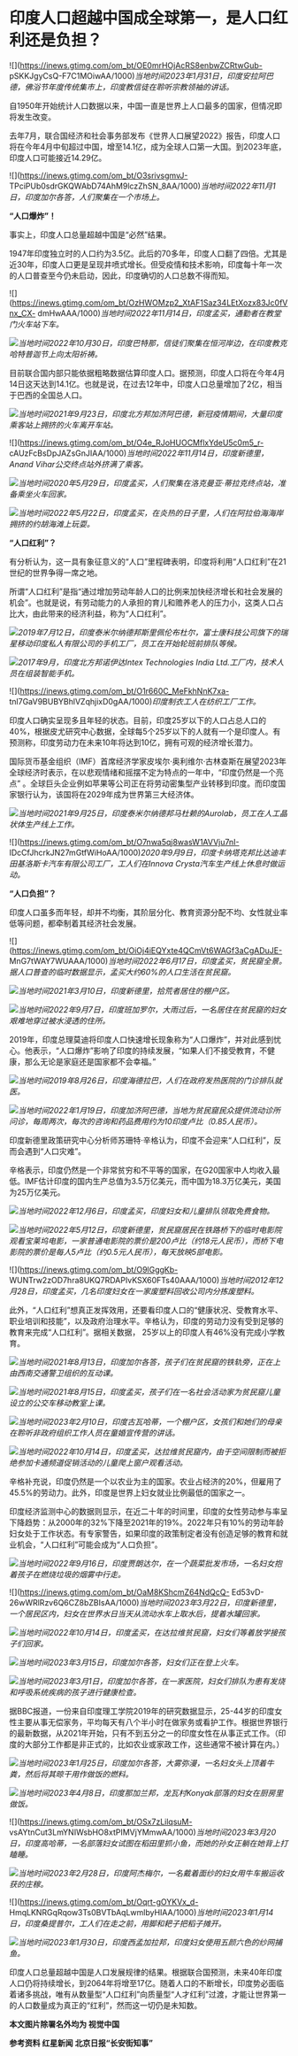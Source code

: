 # 印度人口超越中国成全球第一，是人口红利还是负担？

![](https://inews.gtimg.com/om_bt/OE0mrHOjAcRS8enbwZCRtwGub-
pSKKJgyCsQ-F7C1MOiwAA/1000)_当地时间2023年1月31日，印度安拉阿巴德，佛浴节年度传统集市上，印度教信徒在聆听宗教领袖的讲话。_

自1950年开始统计人口数据以来，中国一直是世界上人口最多的国家，但情况即将发生改变。

去年7月，联合国经济和社会事务部发布《世界人口展望2022》报告，印度人口将在今年4月中旬超过中国，增至14.1亿，成为全球人口第一大国。到2023年底，印度人口可能接近14.29亿。

![](https://inews.gtimg.com/om_bt/O3srivsgmvJ-
TPciPUb0sdrGKQWAbD74AhM9lczZhSN_8AA/1000)_当地时间2022年11月1日，印度加尔各答，人们聚集在一个市场上。_

**“人口爆炸”！**

事实上，印度人口总量超越中国是“必然”结果。

1947年印度独立时的人口约为3.5亿。此后的70多年，印度人口翻了四倍。尤其是近30年，印度人口更是呈现井喷式增长。但受疫情和技术影响，印度每十年一次的人口普查至今仍未启动，因此，印度确切的人口总数不得而知。

![](https://inews.gtimg.com/om_bt/OzHWOMzp2_XtAF1Saz34LEtXozx83Jc0fVnx_CX-
dmHwAAA/1000)_当地时间2022年11月14日，印度孟买，通勤者在教堂门火车站下车。_

![](https://inews.gtimg.com/om_bt/OvnNARbNDHzVkmXWTNeDF69JYdUswa8WJiCmX04PlXlXwAA/1000)_当地时间2022年10月30日，印度巴特那，信徒们聚集在恒河岸边，在印度教克哈特普迦节上向太阳祈祷。_

目前联合国内部只能依据粗略数据估算印度人口。据预测，印度人口将在今年4月14日这天达到14.1亿。也就是说，在过去12年中，印度人口总量增加了2亿，相当于巴西的全国总人口。

![](https://inews.gtimg.com/om_bt/O4kdIEm7p7RyqGq_yCxVRjGfpzKaOG9uELVkf2nRhO-6gAA/1000)_当地时间2021年9月23日，印度北方邦加济阿巴德，新冠疫情期间，大量印度乘客站上拥挤的火车离开车站。_

![](https://inews.gtimg.com/om_bt/O4e_RJoHUOCMflxYdeU5c0m5_r-
cAUzFcBsDpJAZsGnJIAA/1000)_当地时间2022年11月14日，印度新德里，Anand Vihar公交终点站外挤满了乘客。_

![](https://inews.gtimg.com/om_bt/OwrhO9MguehCnJAGxHTIaftm9bObrtBugFEYajUn2_4FEAA/1000)_当地时间2020年5月29日，印度孟买，人们聚集在洛克曼亚·蒂拉克终点站，准备乘坐火车回家。_

![](https://inews.gtimg.com/om_bt/Om9du3-MjtG8hxPALP5kn3dzZbjFAcIjaXcOoR_kLdFIIAA/1000)_当地时间2022年5月22日，印度孟买，在炎热的日子里，人们在阿拉伯海海岸拥挤的约胡海滩上玩耍。_

**“人口红利”？**

有分析认为，这一具有象征意义的“人口”里程碑表明，印度将利用“人口红利”在21世纪的世界争得一席之地。

所谓“人口红利”是指“通过增加劳动年龄人口的比例来加快经济增长和社会发展的机会”。也就是说，有劳动能力的人承担的育儿和赡养老人的压力小，这类人口占比大，由此带来的经济利益，称为“人口红利”。

![](https://inews.gtimg.com/om_bt/OtrMTQmgQBmQups0DvYT8iHjMGtAXKbncFNju7FXvJA5AAA/1000)_2019年7月12日，印度泰米尔纳德邦斯里佩伦布杜尔，富士康科技公司旗下的瑞星移动印度私人有限公司的手机工厂，员工在开始轮班前排队等候。_

![](https://inews.gtimg.com/om_bt/O-xzDujz3PopknS3wVB8DmotBN9PSflr5T3QsAfPgkfKIAA/1000)_2017年9月，印度北方邦诺伊达Intex
Technologies India Ltd.工厂内，技术人员在组装智能手机。_

![](https://inews.gtimg.com/om_bt/O1r660C_MeFkhNnK7xa-
tnl7GaV9BUBYBhlVZqhjixD0gAA/1000)_印度制衣工人在纺织工厂工作。_

印度人口确实呈现多且年轻的状态。目前，印度25岁以下的人口占总人口的40%，根据皮尤研究中心数据，全球每5个25岁以下的人就有一个是印度人。有预测称，印度劳动力在未来10年将达到10亿，拥有可观的经济增长潜力。

国际货币基金组织（IMF）首席经济学家皮埃尔·奥利维尔·古林查斯在展望2023年全球经济时表示，在以悲观情绪和摇摆不定为特点的一年中，“印度仍然是一个亮点”
。全球巨头企业例如苹果等公司正在将劳动密集型产业转移到印度。而印度国家银行认为，该国将在2029年成为世界第三大经济体。

![](https://inews.gtimg.com/om_bt/OGkDRszn0NHJbCosHwfSJu82jYvCJC-7Cek7_5ETMg7uwAA/1000)_当地时间2021年9月25日，印度泰米尔纳德邦马杜赖的Aurolab，员工在人工晶状体生产线上工作。_

![](https://inews.gtimg.com/om_bt/O7nwa5qj8wasW1AVVju7nI-
IDcCfJhcrkJN27mGtfWiHoAA/1000)_2020年9月9日，印度卡纳塔克邦比达迪丰田基洛斯卡汽车有限公司工厂，工人们在Innova
Crysta汽车生产线上休息时做运动。_

**“人口负担”？**

印度人口虽多而年轻，却并不均衡，其阶层分化、教育资源分配不均、女性就业率低等问题，都牵制着其经济社会发展。

![](https://inews.gtimg.com/om_bt/OiOj4iEQYxte4QCmVt6WAGf3aCgADuJE-
MnG7tWAY7WUAAA/1000)_当地时间2022年6月17日，印度孟买，贫民窟全景。据人口普查的临时数据显示，孟买大约60%的人口生活在贫民窟。_

![](https://inews.gtimg.com/om_bt/OWBxWOhMbTwpdFvoaaWLKqSdifkF4DvzVD0B5yabvIQSkAA/1000)_当地时间2021年3月10日，印度新德里，拾荒者居住的棚户区。_

![](https://inews.gtimg.com/om_bt/O_fczMgitI3WMjg-9eivSL-9IUtVGyCwKufpX023jHFaoAA/1000)_当地时间2022年9月7日，印度班加罗尔，大雨过后，一名居住在贫民窟的妇女艰难地穿过被水浸透的住所。_

2019年，印度总理莫迪将印度人口快速增长现象称为“人口爆炸”，并对此感到忧心。他表示，“人口爆炸”影响了印度的持续发展，“如果人们不接受教育，不健康，那么无论是家庭还是国家都不会幸福。”

![](https://inews.gtimg.com/om_bt/OJFgSSjAdtI0U7vQB4WBjzdw_UirfbberZ9B5Uz8o46XcAA/1000)_当地时间2019年8月26日，印度海德拉巴，人们在政府发热医院的门诊排队就医。_

![](https://inews.gtimg.com/om_bt/O6hww43KLYBg70DfPilF06HcBSFL4srsWHjD1G7ngRHuoAA/1000)_当地时间2022年1月19日，印度加济阿巴德，当地为贫民窟民众提供流动诊所问诊，每周两次，每次的咨询和药品费用约为10印度卢比（0.85人民币）。_

印度新德里政策研究中心分析师苏珊特·辛格认为，印度不会迎来“人口红利”，反而会遇到“人口灾难”。

辛格表示，印度仍然是一个非常贫穷和不平等的国家，在G20国家中人均收入最低。IMF估计印度的国内生产总值为3.5万亿美元，而中国为18.3万亿美元，美国为25万亿美元。

![](https://inews.gtimg.com/om_bt/O2X00wQ6pjPtEVZE9MBOuzebvPoElPaTZ9ZnrpfFPXv7EAA/1000)_当地时间2022年12月6日，印度孟买，印度妇女和儿童排队领取免费食物。_

![](https://inews.gtimg.com/om_bt/OQnHf98Za8CLUprKdt2iUsm8Ie3JIdhPkNB_e6MHGMhdoAA/1000)_当地时间2022年5月12日，印度新德里，贫民窟居民在铁路桥下的临时电影院观看宝莱坞电影，一家普通电影院的票价是200卢比（约18元人民币），而桥下电影院的票价是每人5卢比（约0.5元人民币），每天放映5部电影。_

![](https://inews.gtimg.com/om_bt/O9lGggKb-
WUNTrw2zOD7hra8UKQ7RDAPIvKSX60FTs40AAA/1000)_当地时间2012年12月28日，印度孟买，几名印度妇女在一家废塑料回收公司内分拣废塑料。_

此外，“人口红利”想真正发挥效用，还要看印度人口的“健康状况、受教育水平、职业培训和技能”，以及政府治理水平。辛格认为，印度的劳动力没有受到足够的教育来完成“人口红利”。据相关数据，
25岁以上的印度人有46%没有完成小学教育。

![](https://inews.gtimg.com/om_bt/OCBBr1MSoYKABEgSmrlYhxnEpcjI17hfz4kTKaevIUT3IAA/1000)_当地时间2021年8月13日，印度加尔各答，孩子们在贫民窟的铁轨旁，正在上由西南交通警卫组织的互动课。_

![](https://inews.gtimg.com/om_bt/OvXWNIzxrHtuj8x6tut901h52SFprhwNyVgHpvnnPb5BgAA/1000)_当地时间2021年8月15日，印度孟买，孩子们在一名社会活动家为贫民窟儿童设立的公交车移动教室上课。_

![](https://inews.gtimg.com/om_bt/OEGAn4-tIghAijMME58WnPc4cmC7y_nM7F3JSl8wJc8QUAA/1000)_当地时间2023年2月10日，印度古瓦哈蒂，一个棚户区，女孩们和她们的母亲在聆听非政府组织工作人员在童婚宣传营的讲话。_

![](https://inews.gtimg.com/om_bt/OiHczpDq3Av4B6E-yjXOFtymVqYhBtxRTpbWZ72lGRGMMAA/1000)_当地时间2022年10月14日，印度孟买，达拉维贫民窟内，由于空间限制而被拒绝参加卡通频道促销活动的儿童爬上窗户观看活动。_

辛格补充说，印度仍然是一个以农业为主的国家。农业占经济的20%，但雇用了45.5%的劳动力。此外，印度是世界上妇女就业比例最低的国家之一。

印度经济监测中心的数据则显示，在近二十年的时间里，印度的女性劳动参与率呈下降趋势：从2000年的32%下降至2021年的19%。2022年只有10%的劳动年龄妇女处于工作状态。有专家警告，如果印度的政策制定者没有创造足够的教育和就业机会，“人口红利”可能会成为“人口负担”。

![](https://inews.gtimg.com/om_bt/OEgalT54KOpbtzu1rbnkZJQs4kzh4UQSiInKPyJe0rhIQAA/1000)_当地时间2022年9月16日，印度贾朗达尔，在一个蔬菜批发市场，一名妇女抱着孩子在燃烧垃圾的烟雾中行走。_

![](https://inews.gtimg.com/om_bt/OaM8KShcmZ64NdQcQ-
Ed53vD-26wWRlRzv6Q6CZ8bZBIsAA/1000)_当地时间2023年3月22日，印度新德里，一个居民区内，妇女在世界水日当天从流动水车上取水后，提着水罐回家。_

![](https://inews.gtimg.com/om_bt/Ownwmj2FJ8d4L95OupKfLBGplKy6nJJGQFhVs0A7H01dwAA/1000)_当地时间2022年10月14日，印度孟买，在达拉维贫民窟，妇女们等着放学接孩子们回家。_

![](https://inews.gtimg.com/om_bt/O8R8Qu9BX6wF0cVtDQ6F3qSyxY9EyGXWXmNd7f59lU7ekAA/1000)_当地时间2023年3月15日，印度加尔各答，妇女们正在登上火车。_

![](https://inews.gtimg.com/om_bt/O2I-1zL2q5LzmNCnSXrKS0HCFdUk8ynbtAcyBMR2XiWuoAA/1000)_当地时间2023年3月1日，印度加尔各答，在一家医院，妇女们排队为患有发烧和呼吸系统疾病的孩子进行健康检查。_

据BBC报道，一份来自印度理工学院2019年的研究数据显示，25-44岁的印度女性主要从事无偿家务，平均每天有八个半小时在做家务或看护工作。根据世界银行的最新数据，从2021年开始，只有不到五分之一的印度女性在从事正式工作。（印度的大部分工作都是非正式的，比如农业或家政工作，这些通常不被计算在内。）

![](https://inews.gtimg.com/om_bt/OLGprLGnqvuKBJ14qeJkCjKNtUSttpVSdRVSpT0z0EWJEAA/1000)_当地时间2023年1月25日，印度加尔各答，大雾弥漫，一名妇女头上顶着牛粪，然后将其晾干用作做饭的燃料。_

![](https://inews.gtimg.com/om_bt/ONhjpTC_KYRY_UB0H9zypPtxqqZVTHMmUdMTsx78orceQAA/1000)_当地时间2023年4月8日，印度那加兰邦，龙瓦村Konyak部落的妇女在厨房里做饭。_

![](https://inews.gtimg.com/om_bt/OSx7zLilqsuM-
vsAYtnCut3LmYNIWsbHO8xtPIMVjYMmwAA/1000)_当地时间2023年3月20日，印度高哈蒂，一名部落妇女试图在稻田里抓小鱼，而她的孙女正躺在她背上打瞌睡。_

![](https://inews.gtimg.com/om_bt/OLgVrfT3fwFOCor14ELmauFuNqgtYIOnm3hcQxa3yCLfgAA/1000)_当地时间2023年2月28日，印度阿杰梅尔，一名戴着面纱的妇女用牛车搬运收获的庄稼。_

![](https://inews.gtimg.com/om_bt/Oqrt-gOYKVx_d-
HmqLKNRGqRqow3Ts0BVTbAqLwmlbyHIAA/1000)_当地时间2023年1月14日，印度桑提普尔，工人们在走之前，用脚和耙子把稻子摊开。_

![](https://inews.gtimg.com/om_bt/Owu-R4qTQiGv9-6N52AYYP72-SOVsOp5KEMpP1nTLeZSMAA/1000)_当地时间2023年1月30日，印度西孟加拉邦，印度妇女使用五颜六色的纱网捕鱼。_

印度人口总量超越中国是人口发展规律的结果。根据联合国预测，未来40年印度人口仍将持续增长，到2064年将增至17亿。随着人口的不断增长，印度势必面临着诸多挑战，唯有从数量型“人口红利”向质量型“人才红利”过渡，才能让世界第一的人口数量成为真正的“红利”，然而这一切仍是未知数。

**本文图片除署名外均为 视觉中国**

**参考资料 红星新闻 北京日报“长安街知事”**

